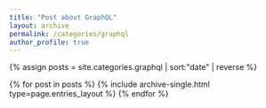 ```yaml
---
title: "Post about GraphQL"
layout: archive
permalink: /categories/graphql
author_profile: true
---
```


{% assign posts = site.categories.graphql | sort:"date" | reverse %}

{% for post in posts %}
{% include archive-single.html type=page.entries_layout %}
{% endfor %}
